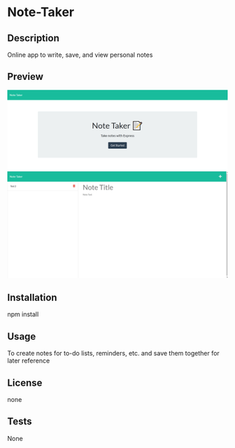 # Note-Taker

## Description

Online app to write, save, and view personal notes 

## Preview

![Website Preview Image 1](./public/assets/preview1.png)
![Website Preview Image 2](./public/assets/preview2.png)

## Installation

npm install

## Usage

To create notes for to-do lists, reminders, etc. and save them together for later reference

## License

none

## Tests

None